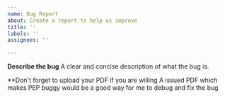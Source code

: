 ```yaml
---
name: Bug Report
about: Create a report to help us improve
title: ''
labels: ''
assignees: ''

---
```


**Describe the bug**
A clear and concise description of what the bug is.

**Don't forget to upload your PDF if you are willing
A issued PDF which makes PEP buggy would be a good way for me to debug and fix the bug
